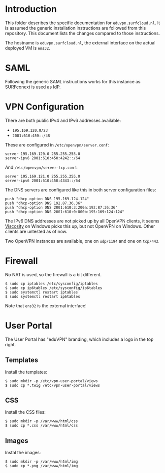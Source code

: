 # Introduction

This folder describes the specific documentation for `eduvpn.surfcloud.nl`. It 
is assumed the generic installation instructions are followed from this 
repository. This document lists the changes compared to those instructions.

The hostname is `eduvpn.surfcloud.nl`, the external interface on the actual
deployed VM is `ens32`.

# SAML

Following the generic SAML instructions works for this instance as SURFconext
is used as IdP.

# VPN Configuration

There are both public IPv4 and IPv6 addresses available:

- `195.169.120.0/23`
- `2001:610:450::/48`

These are configured in `/etc/openvpn/server.conf`:

    server 195.169.120.0 255.255.255.0
    server-ipv6 2001:610:450:4242::/64

And `/etc/openvpn/server-tcp.conf`:

    server 195.169.121.0 255.255.255.0
    server-ipv6 2001:610:450:4343::/64

The DNS servers are configured like this in both server configuration files:

    push "dhcp-option DNS 195.169.124.124"
    push "dhcp-option DNS 192.87.36.36"
    push "dhcp-option DNS 2001:610:3:200a:192:87:36:36"
    push "dhcp-option DNS 2001:610:0:800b:195:169:124:124"

The IPv6 DNS addresses are not picked up by all OpenVPN clients, it seems 
[Viscosity](https://www.sparklabs.com/viscosity/) on Windows picks this up, 
but not OpenVPN on Windows. Other clients are untested as of now.

Two OpenVPN instances are available, one on `udp/1194` and one on `tcp/443`.

# Firewall

No NAT is used, so the firewall is a bit different.

    $ sudo cp iptables /etc/sysconfig/iptables
    $ sudo cp ip6tables /etc/sysconfig/ip6tables
    $ sudo systemctl restart iptables
    $ sudo systemctl restart ip6tables

Note that `ens32` is the external interface!

# User Portal

The User Portal has "eduVPN" branding, which includes a logo in the top right.

## Templates

Install the templates:

    $ sudo mkdir -p /etc/vpn-user-portal/views
    $ sudo cp *.twig /etc/vpn-user-portal/views

## CSS

Install the CSS files:

    $ sudo mkdir -p /var/www/html/css
    $ sudo cp *.css /var/www/html/css

## Images

Instal the images:

    $ sudo mkdir -p /var/www/html/img
    $ sudo cp *.png /var/www/html/img
